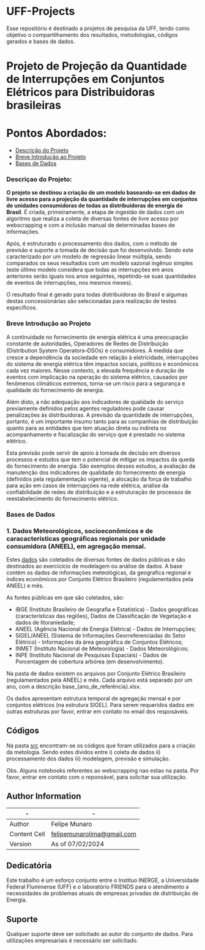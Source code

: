 # UFF-Projects

Esse repositório é destinado a projetos de pesquisa da UFF, tendo como objetivo o compartilhamento dos resultados, metodologias, códigos gerados e bases de dados. 


# Projeto de Projeção da Quantidade de Interrupções em Conjuntos Elétricos para Distribuidoras brasileiras

# Pontos Abordados:

- [Descrição do Projeto](https://github.com/felipemunarol/UFF-Projects/blob/main/README.md#descri%C3%A7ao-do-projeto)
- [Breve Introdução ao Projeto](https://github.com/felipemunarol/UFF-Projects/blob/main/README.md#breve-introdu%C3%A7%C3%A3o-ao-projeto)
- [Bases de Dados](https://github.com/felipemunarol/UFF-Projects/blob/main/README.md#bases-de-dados)

### **Descriçao do Projeto:**

**O projeto se destinou a criação de um modelo baseando-se em dados de livre acesso para a projeção da quantidade de interrupções em conjuntos de unidades consumidoras de todas as distribuidoras de energia do Brasil**. É criada, primeiramente, a etapa de ingestão de dados com um algoritmo
que realiza a coleta de diversas fontes de livre acesso por webscrapping e com a inclusão manual de determinadas bases de informações.

Após, é estruturado o processamento dos dados, com o método de previsão e suporte a tomada de decisão que foi desenvolvido. Sendo este caracterizado por um modelo de regressão linear múltipla, sendo comparados os seus resultados com um modelo sazonal ingênuo simples (este último modelo considera que todas as interrupções
em anos anteriores serão iguais nos anos seguintes, repetindo-se suas quantidades de eventos de interrupções, nos mesmos meses).

O resultado final é gerado para todas distribuidoras do Brasil e algumas destas concessionárias são selecionadas para realização de testes específicos.


### **Breve Introdução ao Projeto**

A continuidade no fornecimento de energia elétrica é uma preocupação constante de autoridades, Operadores de Redes de Distribuição (Distribution System Operators  ̶  DSOs) e consumidores. À medida que cresce a dependência da sociedade em relação à eletricidade, interrupções do sistema de energia elétrica têm impactos sociais, políticos e econômicos cada vez maiores.  Nesse contexto, a elevada frequência e duração de eventos com implicação na operação do sistema elétrico, causados por fenômenos climáticos extremos, torna-se um risco para a segurança e qualidade do fornecimento de energia. 

Além disto, a não adequação aos indicadores de qualidade do serviço previamente definidos pelos agentes reguladores pode causar penalizações às distribuidoras. A previsão da quantidade de interrupções, portanto, é um importante insumo tanto para as companhias de distribuição quanto para as entidades que tem atuação direta ou indireta no acompanhamento e fiscalização do serviço que é prestado no sistema elétrico. 

Esta previsão pode servir de apoio à tomada de decisão em diversos processos e estudos que tem o potencial de mitigar os impactos da queda do fornecimento de energia. São exemplos desses estudos, a avaliação da manutenção dos indicadores de qualidade do fornecimento de energia (definidos pela regulamentação vigente), a alocação da força de trabalho para ação em casos de interrupções na rede elétrica, análise da confiabilidade de redes de distribuição e a estruturação de processos de reestabelecimento do fornecimento elétrico.   



### Bases de Dados

### 1. Dados Meteorológicos, socioeconômicos e de caracacterísticas geográficas regionais por unidade consumidora (ANEEL), em agregação mensal.

Estes [dados](https://github.com/felipemunarol/UFF-Projects/tree/main/data) são coletados de diversas fontes de dados públicas e são destinados ao exercicício de modelagem ou análise de dados. A base contém os dados de informações meteológicas, da geografica regional e índices econômicos por Conjunto Elétrico Brasileiro (regulamentados pela ANEEL) e mês.

As fontes públicas em que são coletados, são:

- IBGE (Instituto Brasileiro de Geografia e Estatística) - Dados geográficas (características das regiões), Dados de Classificação de Vegetação e dados de litoraniedade;
- ANEEL (Agência Nacional de Energia Elétrica) - Dados de Interrupções;
- SIGEL/ANEEL (Sistema de Informações Georreferenciadas do Setor Elétrico) -  Informações da área geográfica de Conjuntos Elétricos;
- INMET (Instituto Nacional de Meteorologia) -  Dados Meteorológicos;
- INPE (Instituto Nacional de Pesquisas Espaciais) - Dados de Porcentagem de cobertura arbórea (em desenvolvimento).

Na pasta de dados existem os arquivos por Conjunto Elétrico Brasileiro (regulamentados pela ANEEL) e mês. Cada arquivo está separado por um ano, com a descrição base_{ano_de_referência}.xlsx.

Os dados apresentam estrutura temporal de agregação mensal e por conjuntos elétricos (na estrutura SIGEL). Para serem requeridos dados em outras estruturas por favor, entrar em contato no email dos resposáveis.


## Códigos

Na pasta [src](https://github.com/felipemunarol/UFF-Projects/tree/main/src) encontram-se os códigos que foram utilizados para a criação da metologia. Sendo estes dividos entre i) coleta de dados ii) processamento dos dados iii) modelagem, previsão e simulação.

Obs. Alguns notebooks referentes ao webscrapping nao estao na pasta. Por favor, entrar em contato com o reponsável, para solicitar sua utilização.
   
## Author Information

|      -      |        -       |
| ------------- | ------------- |
| Author        | Felipe Munaro |
| Content Cell  | felipemunarolima@gmail.com |
| Version  | As of 07/02/2024 |

## Dedicatória

Este trabalho é um esforço conjunto entre o Instituo INERGE, a Universidade Federal Fluminense (UFF) e o laboratório FRIENDS para o atendimento a necessidades de problemas atuais de empresas privadas de distribuição de Energia. 

## Suporte

Qualquer suporte deve ser solicitado ao autor do conjunto de dados. Para utilizações empresariais é necessário ser solicitado.
